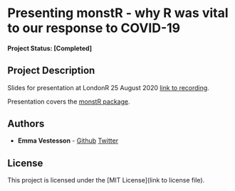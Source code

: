 # Presenting monstR - why R was vital to our response to COVID-19


#### Project Status: [Completed]

## Project Description

Slides for presentation at LondonR 25 August 2020 [link to recording](https://youtu.be/LQKgiGgibds).  

Presentation covers the [monstR package](https://github.com/HFAnalyticsLab/monstR/).


## Authors

* **Emma Vestesson** -  [Github](https://github.com/emmavestesson) [Twitter](https://twitter.com/Gummifot)

## License

This project is licensed under the [MIT License](link to license file).


